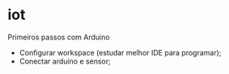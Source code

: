# iot
Primeiros passos com Arduino
- Configurar workspace (estudar melhor IDE para programar);
- Conectar arduino e sensor;
